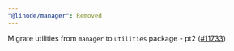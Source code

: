 ```yaml
---
"@linode/manager": Removed
---
```


Migrate utilities from `manager` to `utilities` package - pt2 ([#11733](https://github.com/linode/manager/pull/11733))
